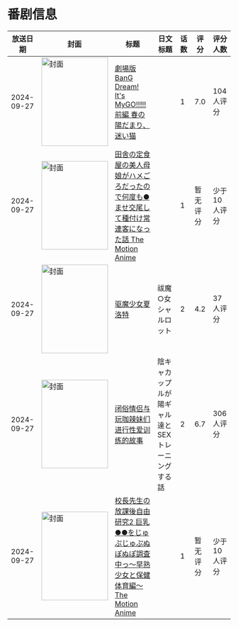 # 番剧信息

|放送日期|封面|标题|日文标题|话数|评分|评分人数|
|---|---|---|---|---|---|---|
|2024-09-27|<img src="https://lain.bgm.tv/pic/cover/c/68/62/473832_5lQ5Q.jpg" alt="封面" style="width:150px;height:200px;object-fit:cover;">|[劇場版 BanG Dream! It's MyGO!!!!! 前編 春の陽だまり、迷い猫](https://bangumi.tv/subject/473832)||1|7.0|104人评分|
|2024-09-27|<img src="https://bangumi.tv/img/no_icon_subject.png" alt="封面" style="width:150px;height:200px;object-fit:cover;">|[田舎の定食屋の美人母娘がハメごろだったので何度も●ませ交尾して種付け常連客になった話 The Motion Anime](https://bangumi.tv/subject/516368)||1|暂无评分|少于10人评分|
|2024-09-27|<img src="https://bangumi.tv/img/no_icon_subject.png" alt="封面" style="width:150px;height:200px;object-fit:cover;">|[驱魔少女夏洛特](https://bangumi.tv/subject/501522)|祓魔○女シャルロット|2|4.2|37人评分|
|2024-09-27|<img src="https://bangumi.tv/img/no_icon_subject.png" alt="封面" style="width:150px;height:200px;object-fit:cover;">|[闭俗情侣与玩咖辣妹们进行性爱训练的故事](https://bangumi.tv/subject/503498)|陰キャカップルが陽ギャル達とSEXトレーニングする話|2|6.7|306人评分|
|2024-09-27|<img src="https://bangumi.tv/img/no_icon_subject.png" alt="封面" style="width:150px;height:200px;object-fit:cover;">|[校長先生の放課後自由研究2 巨乳●●をじゅぷじゅぷぬぽぬぽ調査中っ～早熟少女と保健体育編～ The Motion Anime](https://bangumi.tv/subject/516370)||1|暂无评分|少于10人评分|
